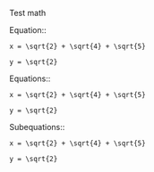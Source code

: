 Test math

Equation::

```alignedmath
x = \sqrt{2} + \sqrt{4} + \sqrt{5}

y = \sqrt{2} 
```

Equations::

```alignedmath
x = \sqrt{2} + \sqrt{4} + \sqrt{5}

y = \sqrt{2} 
```

Subequations::

```alignedmath
x = \sqrt{2} + \sqrt{4} + \sqrt{5}

y = \sqrt{2} 
```
